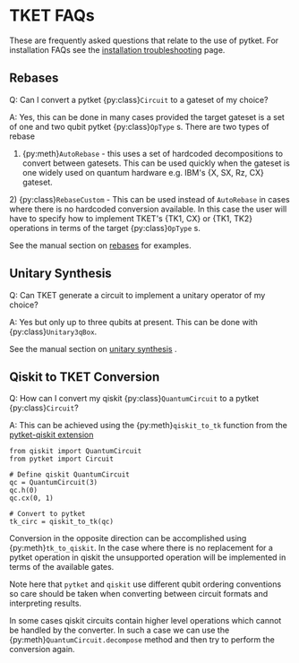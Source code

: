 # TKET FAQs

These are frequently asked questions that relate to the use of pytket. For installation FAQs see the [installation troubleshooting](https://docs.quantinuum.com/tket/api-docs/install.html) page.

## Rebases

Q: Can I convert a pytket {py:class}`Circuit` to a gateset of my choice?

A: Yes, this can be done in many cases provided the target gateset is a set of one and two qubit pytket {py:class}`OpType` s.
There are two types of rebase

1. {py:meth}`AutoRebase` - this uses a set of hardcoded decompositions to convert between gatesets. This can be used quickly when the gateset is one widely used on quantum hardware e.g. IBM's {X, SX, Rz, CX} gateset.

2\) {py:class}`RebaseCustom` - This can be used instead of `AutoRebase` in cases where there is no hardcoded conversion available.
In this case the user will have to specify how to implement TKET's {TK1, CX} or {TK1, TK2} operations in terms of the target {py:class}`OpType` s.

See the manual section on [rebases](https://docs.quantinuum.com/tket/user-guide/manual/manual_compiler.html#rebases) for examples.

## Unitary Synthesis

Q: Can TKET generate a circuit to implement a unitary operator of my choice?

A: Yes but only up to three qubits at present. This can be done with {py:class}`Unitary3qBox`.

See the manual section on [unitary synthesis](https://docs.quantinuum.com/tket/user-guide/manual/manual_circuit.html#boxes-for-unitary-synthesis) .

## Qiskit to TKET Conversion

Q: How can I convert my qiskit {py:class}`QuantumCircuit` to a pytket {py:class}`Circuit`?

A: This can be achieved using the {py:meth}`qiskit_to_tk` function from the [pytket-qiskit extension](https://docs.quantinuum.com/tket/extensions/pytket-qiskit/)

```
from qiskit import QuantumCircuit
from pytket import Circuit

# Define qiskit QuantumCircuit
qc = QuantumCircuit(3)
qc.h(0)
qc.cx(0, 1)

# Convert to pytket
tk_circ = qiskit_to_tk(qc)
```

Conversion in the opposite direction can be accomplished using {py:meth}`tk_to_qiskit`. In the case where there is no replacement for a pytket operation in qiskit the unsupported operation will be implemented in terms of the available gates.

Note here that `pytket` and `qiskit` use different qubit ordering conventions so care should be taken when
converting between circuit formats and interpreting results.

In some cases qiskit circuits contain higher level operations which cannot be handled by the converter.
In such a case we can use the {py:meth}`QuantumCircuit.decompose` method and then try to perform the conversion again.
